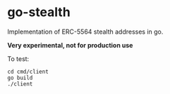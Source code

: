# go-stealth

Implementation of ERC-5564 stealth addresses in go. 

**Very experimental, not for production use**

To test:
```
cd cmd/client
go build
./client
```
